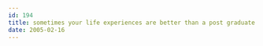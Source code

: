 ```yaml
---
id: 194
title: sometimes your life experiences are better than a post graduate education
date: 2005-02-16
---
```

